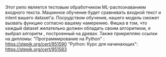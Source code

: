 Этот репо является тестовым обработчиком ML-распознаванием входного текста. Машинное обучение будет сравнивать входной текст и intent вашего dataset'a. Посрудством обучения, нашего модель сможет вызвать функцию согласно вашему намерению. Фишка в том, что каждый dataset желательно должен обладать своим алгоритмом, я выбрал алгоритм , построенный на древах.
Также прикрепляю ссылки на дипломы:
"Программирование на Python" : https://stepik.org/cert/951590
"Python: Курс для начинающих": https://stepik.org/cert/951583
